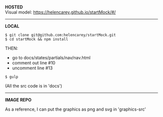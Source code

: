 
**HOSTED**  
Visual model: https://helencarey.github.io/startMock/#/

-----------
**LOCAL**
```
$ git clone git@github.com:helencarey/startMock.git
$ cd startMock && npm install
```

THEN:  
- go to docs/states/partials/nav/nav.html  
- comment out line #10  
- uncomment line #13  

```
$ gulp
```

(All the src code is in 'docs')  

----
**IMAGE REPO**

As a reference, I can put the graphics as png and svg in 'graphics-src'


